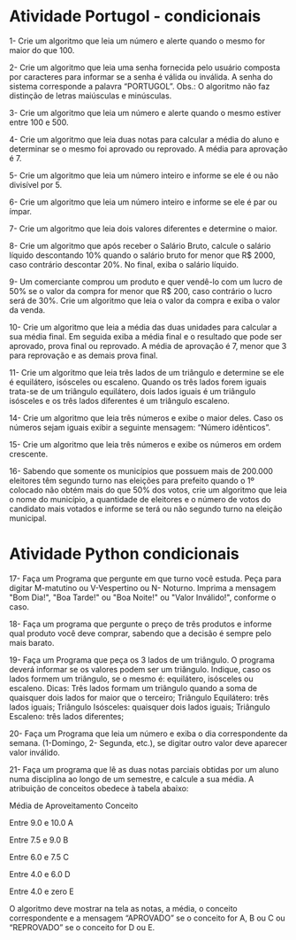 # Atividade Portugol - condicionais

1- Crie um algoritmo que leia um número e alerte quando o mesmo for maior do que 100.

2- Crie um algoritmo que leia uma senha fornecida pelo usuário composta por caracteres para informar se a senha é válida ou inválida. A senha do sistema corresponde a palavra “PORTUGOL”. Obs.: O algoritmo não faz distinção de letras maiúsculas e minúsculas.

3- Crie um algoritmo que leia um número e alerte quando o mesmo estiver entre 100 e 500.

4- Crie um algoritmo que leia duas notas para calcular a média do aluno e determinar se o mesmo foi aprovado ou reprovado. A média para aprovação é 7.

5- Crie um algoritmo que leia um número inteiro e informe se ele é ou não divisível por 5.

6- Crie um algoritmo que leia um número inteiro e informe se ele é par ou ímpar.

7- Crie um algoritmo que leia dois valores diferentes e determine o maior.

8- Crie um algoritmo que após receber o Salário Bruto, calcule o salário líquido descontando 10% quando o salário bruto for menor que R$ 2000, caso contrário descontar 20%. No final, exiba o salário líquido.

9- Um comerciante comprou um produto e quer vendê-lo com um lucro de 50% se o valor da compra for menor que R$ 200, caso contrário o lucro será de 30%. Crie um algoritmo que leia o valor da compra e exiba o valor da venda.

10- Crie um algoritmo que leia a média das duas unidades para calcular a sua média final. Em seguida exiba a média final e o resultado que pode ser aprovado, prova final ou reprovado. A média de aprovação é 7, menor que 3 para reprovação e as demais prova final.

11- Crie um algoritmo que leia três lados de um triângulo e determine se ele é equilátero, isósceles ou escaleno. Quando os três lados forem iguais trata-se de um triângulo equilátero, dois lados iguais é um triângulo isósceles e os três lados diferentes é um triângulo escaleno.

14- Crie um algoritmo que leia três números e exibe o maior deles. Caso os números sejam iguais exibir a seguinte mensagem: “Número idênticos”.

15- Crie um algoritmo que leia três números e exibe os números em ordem crescente.

16- Sabendo que somente os municípios que possuem mais de 200.000 eleitores têm segundo turno nas eleições para prefeito quando o 1º colocado não obtém mais do que 50% dos votos, crie um algoritmo que leia o nome do município, a quantidade de eleitores e o número de votos do candidato mais votados e informe se terá ou não segundo turno na eleição municipal.

# Atividade Python condicionais

17- Faça um Programa que pergunte em que turno você estuda. Peça para digitar M-matutino ou V-Vespertino ou N- Noturno. Imprima a mensagem "Bom Dia!", "Boa Tarde!" ou "Boa Noite!" ou "Valor Inválido!", conforme o caso.

18- Faça um programa que pergunte o preço de três produtos e informe qual produto você deve comprar, sabendo que a decisão é sempre pelo mais barato.

19- Faça um Programa que peça os 3 lados de um triângulo. O programa deverá informar se os valores podem ser um triângulo. Indique, caso os lados formem um triângulo, se o mesmo é: equilátero, isósceles ou escaleno.
Dicas:
Três lados formam um triângulo quando a soma de quaisquer dois lados for maior que o terceiro;
Triângulo Equilátero: três lados iguais;
Triângulo Isósceles: quaisquer dois lados iguais;
Triângulo Escaleno: três lados diferentes;

20- Faça um Programa que leia um número e exiba o dia correspondente da semana. (1-Domingo, 2- Segunda, etc.), se digitar outro valor deve aparecer valor inválido.

21- Faça um programa que lê as duas notas parciais obtidas por um aluno numa disciplina ao longo de um semestre, e calcule a sua média. A atribuição de conceitos obedece à tabela abaixo:

  Média de Aproveitamento  Conceito
  
  Entre 9.0 e 10.0        A
  
  Entre 7.5 e 9.0         B
 
  Entre 6.0 e 7.5         C
  
  Entre 4.0 e 6.0         D
  
  Entre 4.0 e zero        E
  
  O algoritmo deve mostrar na tela as notas, a média, o conceito correspondente e a mensagem “APROVADO” se o conceito for A, B ou C ou “REPROVADO” se o conceito for D ou E.
